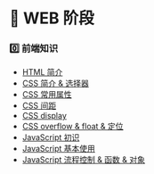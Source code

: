 # :pushpin: WEB 阶段

### :zero: 前端知识

- [HTML 简介][@0.1]
- [CSS 简介 & 选择器][@0.2]
- [CSS 常用属性][@0.3]
- [CSS 间距][@0.4]
- [CSS display][@0.5]
- [CSS overflow & float & 定位][@0.6]
- [JavaScript 初识][@0.7]
- [JavaScript 基本使用][@0.8]
- [JavaScript 流程控制 & 函数 & 对象][@0.9]


[@0.1]:./HTML常见标签.md
[@0.2]:./CSS简介&选择器.md
[@0.3]:./CSS样式常用属性.md
[@0.4]:./CSS间距.md
[@0.5]:./CSSdisplay.md
[@0.6]:./CSS定位.md
[@0.7]:./JavaScript初识.md
[@0.8]:./JavaScript基本使用.md
[@0.9]:./流程控制&函数&对象.md





